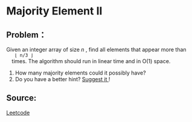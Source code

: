 # Majority Element II

## Problem：

<div class="question-content">
 <p>
 </p>
 <p>
  Given an integer array of size
  <i>
   n
  </i>
  , find all elements that appear more than
  <code>
   ⌊ n/3 ⌋
  </code>
  times. The algorithm should run in linear time and in O(1) space.
 </p>
 <ol id="hints">
  <li class="hint">
   How many majority elements could it possibly have?
  </li>
  <li class="hint">
   Do you have a better hint?
   <a href="mailto:admin@leetcode.com?subject=Hints for Majority Element II" target="_blank">
    Suggest it
   </a>
   !
  </li>
 </ol>
</div>


## Source:
[Leetcode](https://leetcode.com/problems/majority-element-ii/)
